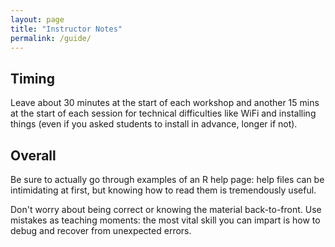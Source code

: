 ```yaml
---
layout: page
title: "Instructor Notes"
permalink: /guide/
---
```


## Timing

Leave about 30 minutes at the start of each workshop and another 15 mins
at the start of each session for technical difficulties like WiFi and
installing things (even if you asked students to install in advance, longer if
not).

## Overall

Be sure to actually go through examples of an R help page: help files
can be intimidating at first, but knowing how to read them is tremendously
useful.

Don't worry about being correct or knowing the material back-to-front. Use
mistakes as teaching moments: the most vital skill you can impart is how to
debug and recover from unexpected errors.
